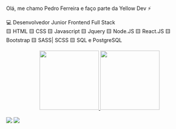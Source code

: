 Olá, me chamo Pedro Ferreira e faço parte da Yellow Dev ⚡

 💻 Desenvolvedor Junior Frontend Full Stack <br>
  🟨 HTML 
  🟨 CSS 
  🟨 Javascript
  🟨 Jquery
  🟨 Node.JS
  🟨 React.JS
  🟨 Bootstrap
  🟨 SASS| SCSS
  🟨 SQL e PostgreSQL

<div align="center">
  <a href="https://beacons.ai/yellowdev">
  <img  height="160em" src="https://github-readme-stats.vercel.app/api?username=pedroantoniosi&show_icons=true&theme=highcontrast&include_all_commits=true&count_private=true"/>
  <img height="160em" src="https://github-readme-stats.vercel.app/api/top-langs/?username=pedroantoniosi&layout=compact&langs_count=7&theme=highcontrast"/>
</div><br>

<div> 
  <a href="https://www.instagram.com/yellow_dev/" target="_blank"><img src="https://img.shields.io/badge/-Instagram-%23E4405F?style=for-the-badge&logo=instagram&logoColor=white" target="_blank"></a>
  <a href="https://www.linkedin.com/in/pedro-ferreira-3b2465187/" target="_blank"><img src="https://img.shields.io/badge/-LinkedIn-%230077B5?style=for-the-badge&logo=linkedin&logoColor=white" target="_blank"></a></div>
